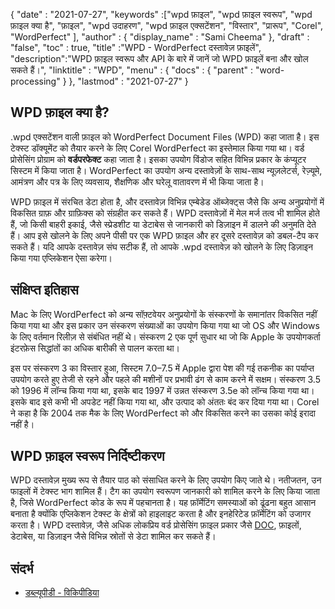 {
  "date" : "2021-07-27",
  "keywords" :["wpd फ़ाइल", "wpd फ़ाइल स्वरूप", "wpd फ़ाइल क्या है", "फ़ाइल", "wpd उदाहरण", "wpd फ़ाइल एक्सटेंशन", "विस्तार", "प्रारूप", "Corel", "WordPerfect" ],
  "author" : {
    "display_name" : "Sami Cheema"
},
  "draft" : "false",
  "toc" : true,
  "title" :"WPD - WordPerfect दस्तावेज़ फ़ाइलें",
  "description":"WPD फ़ाइल स्वरूप और API के बारे में जानें जो WPD फ़ाइलें बना और खोल सकते हैं।",
  "linktitle" : "WPD",
  "menu" : {
    "docs" : {
      "parent" : "word-processing"
}
},
  "lastmod" : "2021-07-27"
}

## WPD फ़ाइल क्या है?

.wpd एक्सटेंशन वाली फ़ाइल को WordPerfect Document Files (WPD) कहा जाता है। इस टेक्स्ट डॉक्यूमेंट को तैयार करने के लिए Corel WordPerfect का इस्तेमाल किया गया था। वर्ड प्रोसेसिंग प्रोग्राम को **वर्डपरफेक्ट** कहा जाता है। इसका उपयोग विंडोज सहित विभिन्न प्रकार के कंप्यूटर सिस्टम में किया जाता है। WordPerfect का उपयोग अन्य दस्तावेज़ों के साथ-साथ न्यूज़लेटर्स, रेज़्यूमे, आमंत्रण और पत्र के लिए व्यवसाय, शैक्षणिक और घरेलू वातावरण में भी किया जाता है।

WPD फ़ाइल में संरचित डेटा होता है, और दस्तावेज़ विभिन्न एम्बेडेड ऑब्जेक्ट्स जैसे कि अन्य अनुप्रयोगों में विकसित ग्राफ़ और ग्राफ़िक्स को संग्रहीत कर सकते हैं। WPD दस्तावेज़ों में मेल मर्ज तत्व भी शामिल होते हैं, जो किसी बाहरी इकाई, जैसे स्प्रेडशीट या डेटाबेस से जानकारी को डिज़ाइन में डालने की अनुमति देते हैं। आप इसे खोलने के लिए अपने पीसी पर एक WPD फ़ाइल और हर दूसरे दस्तावेज़ को डबल-टैप कर सकते हैं। यदि आपके दस्तावेज़ संघ सटीक हैं, तो आपके .wpd दस्तावेज़ को खोलने के लिए डिज़ाइन किया गया एप्लिकेशन ऐसा करेगा।


## संक्षिप्त इतिहास ##

Mac के लिए WordPerfect को अन्य सॉफ़्टवेयर अनुप्रयोगों के संस्करणों के समानांतर विकसित नहीं किया गया था और इस प्रकार उन संस्करण संख्याओं का उपयोग किया गया था जो OS और Windows के लिए वर्तमान रिलीज़ से संबंधित नहीं थे। संस्करण 2 एक पूर्ण सुधार था जो कि Apple के उपयोगकर्ता इंटरफ़ेस सिद्धांतों का अधिक बारीकी से पालन करता था।

इस पर संस्करण 3 का विस्तार हुआ, सिस्टम 7.0–7.5 में Apple द्वारा पेश की गई तकनीक का पर्याप्त उपयोग करते हुए तेजी से रहने और पहले की मशीनों पर प्रभावी ढंग से काम करने में सक्षम। संस्करण 3.5 को 1996 में लॉन्च किया गया था, इसके बाद 1997 में उन्नत संस्करण 3.5e को लॉन्च किया गया था। इसके बाद इसे कभी भी अपडेट नहीं किया गया था, और उत्पाद को अंततः बंद कर दिया गया था। Corel ने कहा है कि 2004 तक मैक के लिए WordPerfect को और विकसित करने का उसका कोई इरादा नहीं है।

## WPD फ़ाइल स्वरूप निर्दिष्टीकरण ##

WPD दस्तावेज़ मुख्य रूप से तैयार पाठ को संसाधित करने के लिए उपयोग किए जाते थे। नतीजतन, उन फाइलों में टेक्स्ट भाग शामिल हैं। टैग का उपयोग स्वरूपण जानकारी को शामिल करने के लिए किया जाता है, जिसे WordPerfect कोड के रूप में पहचानता है। यह फ़ॉर्मेटिंग समस्याओं को ढूंढना बहुत आसान बनाता है क्योंकि एप्लिकेशन टेक्स्ट के क्षेत्रों को हाइलाइट करता है और इनहेरिटेड फ़ॉर्मेटिंग को उजागर करता है। WPD दस्तावेज़, जैसे अधिक लोकप्रिय वर्ड प्रोसेसिंग फ़ाइल प्रकार जैसे [DOC](/hi/word-processing/doc/), फ़ाइलों, डेटाबेस, या डिज़ाइन जैसे विभिन्न स्रोतों से डेटा शामिल कर सकते हैं।
## संदर्भ ##

* [डब्ल्यूपीडी - विकिपीडिया](https://en.wikipedia.org/wiki/WordPerfect)

